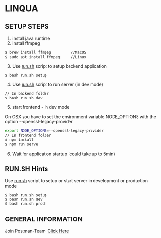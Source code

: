 # LINQUA
## SETUP STEPS

1. install java runtime
2. install ffmpeg
```bash
$ brew install ffmpeg         //MacOS
$ sudo apt install ffmpeg     //Linux
```
3. Use [run.sh](backend/run.sh) script to setup backend application
```bash
$ bash run.sh setup
```

4. Use [run.sh](backend/run.sh) script to run server (in dev mode)
```bash
// In backend folder
$ bash run.sh dev
```

5. start frontend - in dev mode

On OSX you have to set the environment variable NODE_OPTIONS with the option --openssl-legacy-provider

```bash
export NODE_OPTIONS=--openssl-legacy-provider
// In frontend folder
$ npm install
$ npm run serve
```
6. Wait for application startup (could take up to 5min)


## RUN.SH Hints
Use [run.sh](backend/run.sh) script to setup or start server in development or production mode
```bash
$ bash run.sh setup
$ bash run.sh dev
$ bash run.sh prod
```


## GENERAL INFORMATION
Join Postman-Team: [Click Here](https://app.getpostman.com/join-team?invite_code=3ab5a9159a2423c81cd34ea790022164)